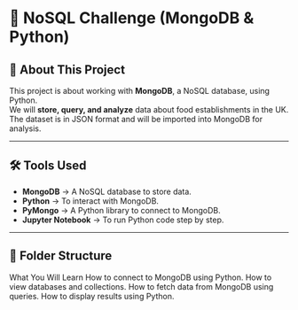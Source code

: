 # 🚀 NoSQL Challenge (MongoDB & Python)

## 📌 About This Project
This project is about working with **MongoDB**, a NoSQL database, using Python.  
We will **store, query, and analyze** data about food establishments in the UK.  
The dataset is in JSON format and will be imported into MongoDB for analysis.

---

## 🛠️ Tools Used
- **MongoDB** → A NoSQL database to store data.
- **Python** → To interact with MongoDB.
- **PyMongo** → A Python library to connect to MongoDB.
- **Jupyter Notebook** → To run Python code step by step.

---

## 📂 Folder Structure
 What You Will Learn
How to connect to MongoDB using Python.
How to view databases and collections.
How to fetch data from MongoDB using queries.
How to display results using Python.
